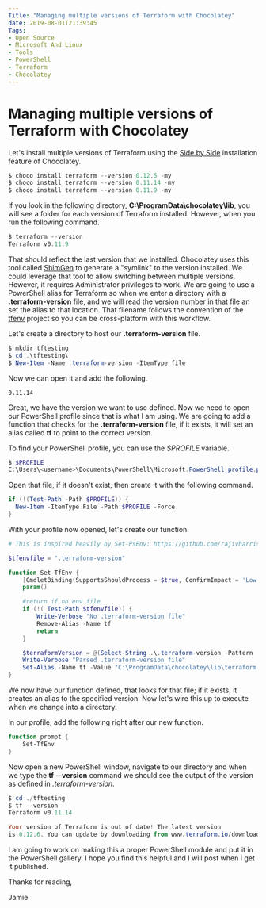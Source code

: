 ```yaml
---
Title: "Managing multiple versions of Terraform with Chocolatey"
date: 2019-08-01T21:39:45
Tags: 
- Open Source
- Microsoft And Linux
- Tools
- PowerShell
- Terraform
- Chocolatey
---
```

# Managing multiple versions of Terraform with Chocolatey

Let's install multiple versions of Terraform using the [Side by Side](https://chocolatey.org/docs/commandsinstall#examples) installation feature of Chocolatey.

```PowerShell
$ choco install terraform --version 0.12.5 -my
$ choco install terraform --version 0.11.14 -my
$ choco install terraform --version 0.11.9 -my
```

If you look in the following directory, **C:\ProgramData\chocolatey\lib**, you will see a folder for each version of Terraform installed. However, when you run the following command.

```PowerShell
$ terraform --version
Terraform v0.11.9
```

That should reflect the last version that we installed. Chocolatey uses this tool called [ShimGen](https://github.com/chocolatey/shimgen) to generate a "symlink" to the version installed. We could leverage that tool to allow switching between multiple versions. However, it requires Administrator privileges to work. We are going to use a PowerShell alias for Terraform so when we enter a directory with a **.terraform-version** file, and we will read the version number in that file an set the alias to that location. That filename follows the convention of the [tfenv](https://github.com/tfutils/tfenv#terraform-version) project so you can be cross-platform with this workflow.

Let's create a directory to host our **.terraform-version** file.

```PowerShell
$ mkdir tftesting
$ cd .\tftesting\
$ New-Item -Name .terraform-version -ItemType file
```

Now we can open it and add the following.

```
0.11.14
```

Great, we have the version we want to use defined. Now we need to open our PowerShell profile since that is what I am using. We are going to add a function that checks for the **.terraform-version** file, if it exists, it will set an alias called **tf** to point to the correct version.

To find your PowerShell profile, you can use the *$PROFILE* variable.

```PowerShell
$ $PROFILE
C:\Users\<username>\Documents\PowerShell\Microsoft.PowerShell_profile.ps1
```

Open that file, if it doesn't exist, then create it with the following command.

```PowerShell
if (!(Test-Path -Path $PROFILE)) {
  New-Item -ItemType File -Path $PROFILE -Force
}
```

With your profile now opened, let's create our function.

```PowerShell
# This is inspired heavily by Set-PsEnv: https://github.com/rajivharris/Set-PsEnv

$tfenvfile = ".terraform-version"

function Set-TfEnv {
    [CmdletBinding(SupportsShouldProcess = $true, ConfirmImpact = 'Low')]
    param()

    #return if no env file
    if (!( Test-Path $tfenvfile)) {
        Write-Verbose "No .terraform-version file"
        Remove-Alias -Name tf
        return
    }

    $terraformVersion = @(Select-String .\.terraform-version -Pattern '([0-9]).([0-9])([0-9]).([0-9])([0-9])').Matches[0].Value
    Write-Verbose "Parsed .terraform-version file"
    Set-Alias -Name tf -Value "C:\ProgramData\chocolatey\lib\terraform.$($terraformVersion)\tools\terraform.exe" -Scope Global
}
```

We now have our function defined, that looks for that file; if it exists, it creates an alias to the specified version. Now let's wire this up to execute when we change into a directory.

In our profile, add the following right after our new function.

```PowerShell
function prompt {
    Set-TfEnv
}
```

Now open a new PowerShell window, navigate to our directory and when we type the **tf --version** command we should see the output of the version as defined in *.terraform-version*.

```PowerShell
$ cd ./tftesting
$ tf --version
Terraform v0.11.14

Your version of Terraform is out of date! The latest version
is 0.12.6. You can update by downloading from www.terraform.io/downloads.html
```

I am going to work on making this a proper PowerShell module and put it in the PowerShell gallery.  I hope you find this helpful and I will post when I get it published.

Thanks for reading,

Jamie
